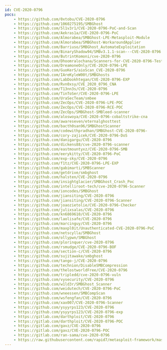 ```yaml
---
id: CVE-2020-0796
pocs:
    - https://github.com/0xtobu/CVE-2020-0796
    - https://github.com/1060275195/SMBGhost
    - https://github.com/5l1v3r1/CVE-2020-0796-PoC-and-Scan
    - https://github.com/Aekras1a/CVE-2020-0796-PoC
    - https://github.com/Almorabea/SMBGhost-LPE-Metasploit-Module
    - https://github.com/Almorabea/SMBGhost-WorkaroundApplier
    - https://github.com/Barriuso/SMBGhost_AutomateExploitation
    - https://github.com/BinaryShadow94/SMBv3.1.1-scan---CVE-2020-0796
    - https://github.com/ButrintKomoni/cve-2020-0796
    - https://github.com/Dhoomralochana/Scanners-for-CVE-2020-0796-Testing
    - https://github.com/DreamoneOnly/CVE-2020-0796-LPE
    - https://github.com/GuoKerS/aioScan_CVE-2020-0796
    - https://github.com/IAreKyleW00t/SMBGhosts
    - https://github.com/LabDookhtegan/CVE-2020-0796-EXP
    - https://github.com/Rvn0xsy/CVE_2020_0796_CNA
    - https://github.com/T13nn3s/CVE-2020-0796
    - https://github.com/TinToSer/CVE-2020-0796-LPE
    - https://github.com/UraSecTeam/smbee
    - https://github.com/ZecOps/CVE-2020-0796-LPE-POC
    - https://github.com/ZecOps/CVE-2020-0796-RCE-POC
    - https://github.com/ZecOps/SMBGhost-SMBleed-scanner
    - https://github.com/aloswoya/CVE-2020-0796-cobaltstrike-cna
    - https://github.com/awareseven/eternalghosttest
    - https://github.com/bacth0san96/SMBGhostScanner
    - https://github.com/codewithpradhan/SMBGhost-CVE-2020-0796-
    - https://github.com/cory-zajicek/CVE-2020-0796-DoS
    - https://github.com/danigargu/CVE-2020-0796
    - https://github.com/dickens88/cve-2020-0796-scanner
    - https://github.com/eastmountyxz/CVE-2020-0796-SMB
    - https://github.com/eerykitty/CVE-2020-0796-PoC
    - https://github.com/exp-sky/CVE-2020-0796
    - https://github.com/f1tz/CVE-2020-0796-LPE-EXP
    - https://github.com/gabimarti/SMBScanner
    - https://github.com/getdrive/smbghost
    - https://github.com/halsten/CVE-2020-0796
    - https://github.com/insightglacier/SMBGhost_Crash_Poc
    - https://github.com/intelliroot-tech/cve-2020-0796-Scanner
    - https://github.com/ioncodes/SMBGhost
    - https://github.com/jiansiting/CVE-2020-0796
    - https://github.com/jiansiting/CVE-2020-0796-Scanner
    - https://github.com/joaozietolie/CVE-2020-0796-Checker
    - https://github.com/julixsalas/CVE-2020-0796
    - https://github.com/kn6869610/CVE-2020-0796
    - https://github.com/laolisafe/CVE-2020-0796
    - https://github.com/marcinguy/CVE-2020-0796
    - https://github.com/maxpl0it/Unauthenticated-CVE-2020-0796-PoC
    - https://github.com/netscylla/SMBGhost
    - https://github.com/ollypwn/SMBGhost
    - https://github.com/plorinquer/cve-2020-0796
    - https://github.com/rsmudge/CVE-2020-0796-BOF
    - https://github.com/section-c/CVE-2020-0796
    - https://github.com/sujitawake/smbghost
    - https://github.com/tango-j/CVE-2020-0796
    - https://github.com/technion/DisableSMBCompression
    - https://github.com/thelostworldFree/CVE-2020-0796
    - https://github.com/tripledd/cve-2020-0796-vuln
    - https://github.com/vysecurity/CVE-2020-0796
    - https://github.com/w1ld3r/SMBGhost_Scanner
    - https://github.com/weidutech/CVE-2020-0796-PoC
    - https://github.com/wneessen/SMBCompScan
    - https://github.com/wsfengfan/CVE-2020-0796
    - https://github.com/xax007/CVE-2020-0796-Scanner
    - https://github.com/ysyyrps123/CVE-2020-0796
    - https://github.com/ysyyrps123/CVE-2020-0796-exp
    - https://gitlab.com/darthploit/CVE-2020-0796
    - https://gitlab.com/darthploit/CVE-2020-0796-POC
    - https://gitlab.com/gavz/CVE-2020-0796
    - https://gitlab.com/gavz/CVE-2020-0796-POC
    - https://gitlab.com/ran-sama/cve-2020-0796
    - https://raw.githubusercontent.com/rapid7/metasploit-framework/master/modules/exploits/windows/local/cve_2020_0796_smbghost.rb
---
```

